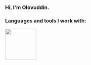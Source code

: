 ### Hi, I'm Olovuddin.

### Languages and tools I work with:

<code><img src="[https://e7.pngegg.com/pngimages/840/443/png-clipart-html-5-logo-web-development-html-css3-canvas-element-web-design-w3c-html5-logo-miscellaneous-text.png](https://upload.wikimedia.org/wikipedia/commons/thumb/6/61/HTML5_logo_and_wordmark.svg/2048px-HTML5_logo_and_wordmark.svg.png)" width="100" height="100"/></code>
